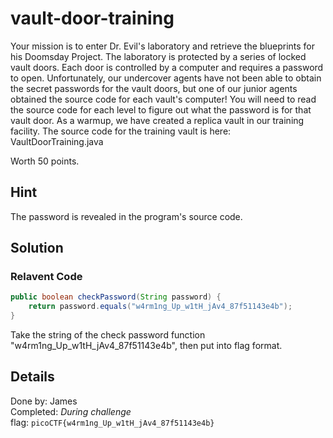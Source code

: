 # vault-door-training
Your mission is to enter Dr. Evil's laboratory and retrieve the blueprints for his Doomsday Project. The laboratory is protected by a series of locked vault doors. Each door is controlled by a computer and requires a password to open. Unfortunately, our undercover agents have not been able to obtain the secret passwords for the vault doors, but one of our junior agents obtained the source code for each vault's computer! You will need to read the source code for each level to figure out what the password is for that vault door. As a warmup, we have created a replica vault in our training facility. The source code for the training vault is here: VaultDoorTraining.java

Worth 50 points.

## Hint
The password is revealed in the program's source code.

## Solution
### Relavent Code
```java
public boolean checkPassword(String password) {
    return password.equals("w4rm1ng_Up_w1tH_jAv4_87f51143e4b");
}
````

Take the string of the check password function "w4rm1ng_Up_w1tH_jAv4_87f51143e4b", then put into flag format.

## Details
Done by: James  
Completed: *During challenge*  
flag: `picoCTF{w4rm1ng_Up_w1tH_jAv4_87f51143e4b}`
